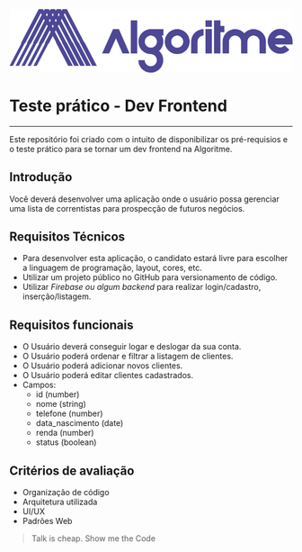 ![Algoritme](algoritme.png)
# Teste prático - Dev Frontend
***
Este repositório foi criado com o intuito de disponibilizar os pré-requisios e o teste prático para se tornar um 
dev frontend na Algoritme.
## Introdução
Você deverá desenvolver uma aplicação onde o usuário possa gerenciar uma lista de correntistas para 
prospecção de futuros negócios.
## Requisitos Técnicos
- Para desenvolver esta aplicação, o candidato estará livre para escolher a linguagem de programação, layout, cores, 
  etc.
- Utilizar um projeto público no GitHub para versionamento de código.
- Utilizar *Firebase ou algum backend* para realizar login/cadastro, inserção/listagem.
## Requisitos funcionais
- O Usuário deverá conseguir logar e deslogar da sua conta.
- O Usuário poderá ordenar e filtrar a listagem de clientes.
- O Usuário poderá adicionar novos clientes.
- O Usuário poderá editar clientes cadastrados.
- Campos:
  - id (number)
  - nome (string)
  - telefone (number)
  - data_nascimento (date)
  - renda (number)
  - status (boolean)
## Critérios de avaliação
- Organização de código
- Arquitetura utilizada
- UI/UX
- Padrões Web

>Talk is cheap. Show me the Code
